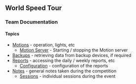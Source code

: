 ## World Speed Tour

### Team Documentation

#### Topics

- [Motions](motions.md) - operation, lights, etc
  - [Motion Server](server.md) - Starting / stopping the Motion server
- [Backups](backups.md) - retrieving data from backup devices, if required
- [Reports](reports.md) - accessing the daily / weekly reports, etc
  - [Configuration](config.md) - configuration of the reports
- [Notes](notes.md) - general notes taken during the competition
  - [Sessions](sessions.md) - individual sessions during the event

